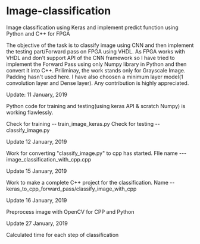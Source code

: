 # Image-classification
Image classification using Keras and implement predict function using Python and C++ for FPGA

The objective of the task is to classify image using CNN and then implement the testing part/Forward pass on FPGA using VHDL. As FPGA works with VHDL and don't support API of the CNN framework so I have tried to implement the Forward Pass using only Numpy library in Python and then convert it into C++. Priliminay, the work stands only for Grayscale Image. Padding hasn't used here. I have also choosen a minimum layer model(1 convolution layer and Dense layer). Any contribution is highly appreciated.

Update: 11 January, 2019

Python code for training and testing(using keras API & scratch Numpy) is working flawlessly.

Check for training -- train_image_keras.py
Check for testing -- classify_image.py


Update 12 January, 2019

Work for converting "classify_image.py" to cpp has started. FIle name --- image_classification_with_cpp.cpp


Update 15 January, 2019

Work to make a complete C++ project for the classification. Name -- keras_to_cpp_forward_pass/classify_image_with_cpp

Update 16 January, 2019

Preprocess image with OpenCV for CPP and Python

Update 27 January, 2019

Calculated time for each step of classification
